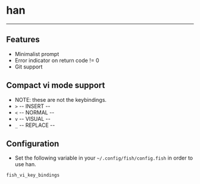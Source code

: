 # han
----

## Features

* Minimalist prompt
* Error indicator on return code != 0
* Git support

## Compact vi mode support
* NOTE: these are not the keybindings.
* `>` -- INSERT --
* `<` -- NORMAL -- 
* `v` -- VISUAL -- 
* `_` -- REPLACE -- 

## Configuration
* Set the following variable in your `~/.config/fish/config.fish` in order to use han.
```fish
fish_vi_key_bindings
```
